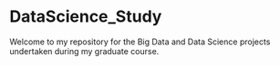 # DataScience_Study

Welcome to my repository for the Big Data and Data Science projects undertaken during my graduate course.
